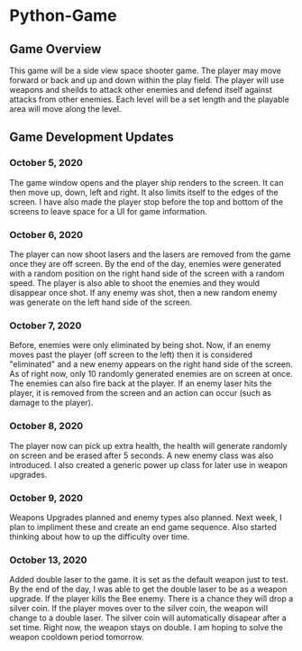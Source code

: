 # Python-Game

## Game Overview
This game will be a side view space shooter game. The player may move forward or back and up and down within the play field. The player will use weapons and sheilds to attack other enemies and defend itself against attacks from other enemies. Each level will be a set length and the playable area will move along the level.

## Game Development Updates

### October 5, 2020
The game window opens and the player ship renders to the screen. It can then move up, down, left and right. It also limits itself to the edges of the screen. I have also made the player stop before the top and bottom of the screens to leave space for a UI for game information.

### October 6, 2020
The player can now shoot lasers and the lasers are removed from the game once they are off screen. By the end of the day, enemies were generated with a random position on the right hand side of the screen with a random speed. The player is also able to shoot the enemies and they would disappear once shot. If any enemy was shot, then a new random enemy was generate on the left hand side of the screen.

### October 7, 2020
Before, enemies were only eliminated by being shot. Now, if an enemy moves past the player (off screen to the left) then it is considered "eliminated" and a new enemy appears on the right hand side of the screen. As of right now, only 10 randomly generated enemies are on screen at once. The enemies can also fire back at the player. If an enemy laser hits the player, it is removed from the screen and an action can occur (such as damage to the player). 

### October 8, 2020
The player now can pick up extra health, the health will generate randomly on screen and be erased after 5 seconds. A new enemy class was also introduced. I also created a generic power up class for later use in weapon upgrades.

### October 9, 2020
Weapons Upgrades planned and enemy types also planned. Next week, I plan to impliment these and create an end game sequence. Also started thinking about how to up the difficulty over time.

### October 13, 2020
Added double laser to the game. It is set as the default weapon just to test.
By the end of the day, I was able to get the double laser to be as a weapon upgrade. If the player kills the Bee enemy. There is a chance they will drop a silver coin. If the player moves over to the silver coin, the weapon will change to a double laser. The  silver coin will automatically disapear after a set time. Right now, the weapon stays on double. I am hoping to solve the weapon cooldown period tomorrow.
